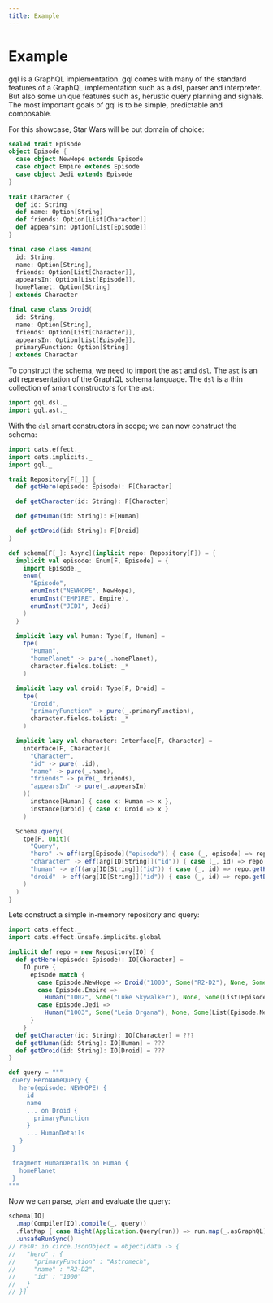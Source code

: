 ```yaml
---
title: Example
---
```


# Example
gql is a GraphQL implementation.
gql comes with many of the standard features of a GraphQL implementation such as a dsl, parser and interpreter.
But also some unique features such as, herustic query planning and signals.
The most important goals of gql is to be simple, predictable and composable.

For this showcase, Star Wars will be out domain of choice:
```scala
sealed trait Episode
object Episode {
  case object NewHope extends Episode
  case object Empire extends Episode
  case object Jedi extends Episode
}
  
trait Character {
  def id: String
  def name: Option[String]
  def friends: Option[List[Character]]
  def appearsIn: Option[List[Episode]]
}

final case class Human(
  id: String,
  name: Option[String],
  friends: Option[List[Character]],
  appearsIn: Option[List[Episode]],
  homePlanet: Option[String]
) extends Character

final case class Droid(
  id: String,
  name: Option[String],
  friends: Option[List[Character]],
  appearsIn: Option[List[Episode]],
  primaryFunction: Option[String]
) extends Character
```

To construct the schema, we need to import the `ast` and `dsl`.
The `ast` is an adt representation of the GraphQL schema language.
The `dsl` is a thin collection of smart constructors for the `ast`:
```scala
import gql.dsl._
import gql.ast._
```

With the `dsl` smart constructors in scope; we can now construct the schema:
```scala
import cats.effect._
import cats.implicits._
import gql._

trait Repository[F[_]] {
  def getHero(episode: Episode): F[Character]

  def getCharacter(id: String): F[Character]

  def getHuman(id: String): F[Human]

  def getDroid(id: String): F[Droid]
}

def schema[F[_]: Async](implicit repo: Repository[F]) = {
  implicit val episode: Enum[F, Episode] = {
    import Episode._
    enum(
      "Episode",
      enumInst("NEWHOPE", NewHope),
      enumInst("EMPIRE", Empire),
      enumInst("JEDI", Jedi)
    )
  }

  implicit lazy val human: Type[F, Human] =
    tpe(
      "Human",
      "homePlanet" -> pure(_.homePlanet),
      character.fields.toList: _*
    )

  implicit lazy val droid: Type[F, Droid] =
    tpe(
      "Droid",
      "primaryFunction" -> pure(_.primaryFunction),
      character.fields.toList: _*
    )

  implicit lazy val character: Interface[F, Character] =
    interface[F, Character](
      "Character",
      "id" -> pure(_.id),
      "name" -> pure(_.name),
      "friends" -> pure(_.friends),
      "appearsIn" -> pure(_.appearsIn)
    )(
      instance[Human] { case x: Human => x },
      instance[Droid] { case x: Droid => x }
    )

  Schema.query(
    tpe[F, Unit](
      "Query",
      "hero" -> eff(arg[Episode]("episode")) { case (_, episode) => repo.getHero(episode) },
      "character" -> eff(arg[ID[String]]("id")) { case (_, id) => repo.getCharacter(id.value) },
      "human" -> eff(arg[ID[String]]("id")) { case (_, id) => repo.getHuman(id.value) },
      "droid" -> eff(arg[ID[String]]("id")) { case (_, id) => repo.getDroid(id.value) }
    )
  )
}
```

Lets construct a simple in-memory repository and query:
```scala
import cats.effect._
import cats.effect.unsafe.implicits.global

implicit def repo = new Repository[IO] {
  def getHero(episode: Episode): IO[Character] =
    IO.pure {
      episode match {
        case Episode.NewHope => Droid("1000", Some("R2-D2"), None, Some(List(Episode.NewHope)), Some("Astromech"))
        case Episode.Empire =>
          Human("1002", Some("Luke Skywalker"), None, Some(List(Episode.NewHope, Episode.Empire, Episode.Jedi)), Some("Tatooine"))
        case Episode.Jedi =>
          Human("1003", Some("Leia Organa"), None, Some(List(Episode.NewHope, Episode.Empire, Episode.Jedi)), Some("Alderaan"))
      }
    }
  def getCharacter(id: String): IO[Character] = ???
  def getHuman(id: String): IO[Human] = ???
  def getDroid(id: String): IO[Droid] = ???
}

def query = """
 query HeroNameQuery {
   hero(episode: NEWHOPE) {
     id
     name
     ... on Droid {
       primaryFunction
     }
     ... HumanDetails
   }
 }

 fragment HumanDetails on Human {
   homePlanet
 }
"""
```

Now we can parse, plan and evaluate the query:
```scala
schema[IO]
  .map(Compiler[IO].compile(_, query))
  .flatMap { case Right(Application.Query(run)) => run.map(_.asGraphQL) }
  .unsafeRunSync()
// res0: io.circe.JsonObject = object[data -> {
//   "hero" : {
//     "primaryFunction" : "Astromech",
//     "name" : "R2-D2",
//     "id" : "1000"
//   }
// }]
```
